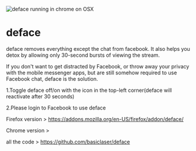 
![deface running in chrome on OSX](https://github.com/basiclaser/deface/deface.png)

deface
=============

deface removes everything except the chat from facebook.
It also helps you detox by allowing only 30-second bursts of viewing the stream.

If you don't want to get distracted by Facebook, or throw away your privacy with the mobile messenger apps,
but are still somehow required to use Facebook chat, deface is the solution.

1.Toggle deface off/on with the icon in the top-left corner(deface will reactivate after 30 seconds)

2.Please login to Facebook to use deface

Firefox version > https://addons.mozilla.org/en-US/firefox/addon/deface/

Chrome version >

all the code > https://github.com/basiclaser/deface
